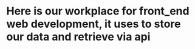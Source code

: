 # Here is our workplace for front_end web development, it uses to store our data and retrieve via api
